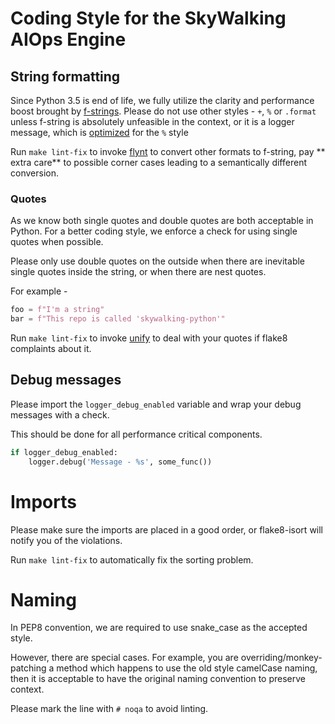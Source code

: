 # Coding Style for the SkyWalking AIOps Engine

## String formatting

Since Python 3.5 is end of life, we fully utilize the clarity and performance boost brought
by [f-strings](https://docs.python.org/3/reference/lexical_analysis.html#f-strings).
Please do not use other styles - `+`, `%` or `.format` unless f-string is absolutely unfeasible in the context, or
it is a logger message, which is [optimized](https://docs.python.org/3/howto/logging.html#optimization) for the `%`
style

Run `make lint-fix` to invoke [flynt](https://github.com/ikamensh/flynt) to convert other formats to f-string, pay **
extra care** to possible corner
cases leading to a semantically different conversion.

### Quotes

As we know both single quotes and double quotes are both acceptable in Python.
For a better coding style, we enforce a check for using single quotes when possible.

Please only use double quotes on the outside when there are inevitable single quotes inside the string, or when there
are nest quotes.

For example -

```python
foo = f"I'm a string"
bar = f"This repo is called 'skywalking-python'"
```

Run `make lint-fix` to invoke [unify](https://github.com/myint/unify) to deal with your quotes if flake8 complaints
about it.

## Debug messages

Please import the `logger_debug_enabled` variable and wrap your debug messages with a check.

This should be done for all performance critical components.

```python
if logger_debug_enabled:
    logger.debug('Message - %s', some_func())
```

# Imports

Please make sure the imports are placed in a good order, or flake8-isort will notify you of the violations.

Run `make lint-fix` to automatically fix the sorting problem.

# Naming

In PEP8 convention, we are required to use snake_case as the accepted style.

However, there are special cases. For example, you are overriding/monkey-patching a method which happens to use the old
style camelCase naming,
then it is acceptable to have the original naming convention to preserve context.

Please mark the line with `# noqa` to avoid linting.
